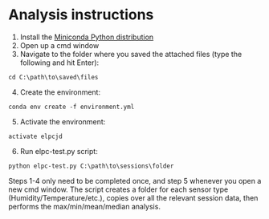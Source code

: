 # Analysis instructions

1. Install the [Miniconda Python distribution](https://repo.continuum.io/miniconda/Miniconda2-latest-Windows-x86_64.exe)
2. Open up a cmd window
3. Navigate to the folder where you saved the attached files (type the following and hit Enter):

  `cd C:\path\to\saved\files`
  
4. Create the environment:

  `conda env create -f environment.yml`
  
5. Activate the environment:

  `activate elpcjd`
  
6. Run elpc-test.py script:

  `python elpc-test.py C:\path\to\sessions\folder`
  
Steps 1-4 only need to be completed once, and step 5 whenever you open a new cmd window. The script creates a folder for each sensor type (Humidity/Temperature/etc.), copies over all the relevant session data, then performs the max/min/mean/median analysis.
